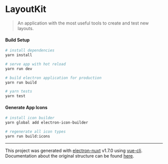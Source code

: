 # LayoutKit

> An application with the most useful tools to create and test new layouts.

#### Build Setup

``` bash
# install dependencies
yarn install

# serve app with hot reload
yarn run dev

# build electron application for production
yarn run build

# yarn tests
yarn test
```

#### Generate App Icons
```bash
# install icon builder
yarn global add electron-icon-builder

# regenerate all icon types
yarn run build:icons
```

---

This project was generated with [electron-nuxt](https://github.com/michalzaq12/electron-nuxt) v1.7.0
using [vue-cli](https://github.com/vuejs/vue-cli). Documentation about the original structure can be
found [here](https://github.com/michalzaq12/electron-nuxt/blob/master/README.md).
